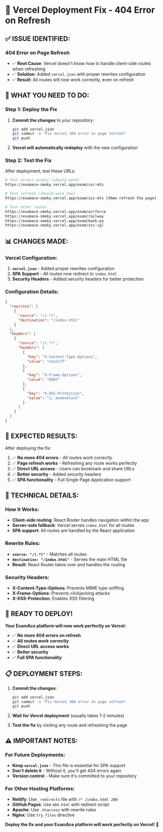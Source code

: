 # 🔧 Vercel Deployment Fix - 404 Error on Refresh

## ✅ **ISSUE IDENTIFIED:**

### **404 Error on Page Refresh**
- ✅ **Root Cause**: Vercel doesn't know how to handle client-side routes when refreshing
- ✅ **Solution**: Added `vercel.json` with proper rewrites configuration
- ✅ **Result**: All routes will now work correctly, even on refresh

## 🚀 **WHAT YOU NEED TO DO:**

### **Step 1: Deploy the Fix**
1. **Commit the changes** to your repository:
   ```bash
   git add vercel.json
   git commit -m "Fix Vercel 404 error on page refresh"
   git push
   ```

2. **Vercel will automatically redeploy** with the new configuration

### **Step 2: Test the Fix**
After deployment, test these URLs:

```bash
# Test direct access (should work)
https://examace-smoky.vercel.app/exam/ssc-mts

# Test refresh (should work now)
https://examace-smoky.vercel.app/exam/ssc-mts (then refresh the page)

# Test other routes
https://examace-smoky.vercel.app/exam/airforce
https://examace-smoky.vercel.app/exam/railway
https://examace-smoky.vercel.app/exam/bank-po
https://examace-smoky.vercel.app/exam/ssc-cgl
```

## 📊 **CHANGES MADE:**

### **Vercel Configuration:**
1. **`vercel.json`** - Added proper rewrites configuration
2. **SPA Support** - All routes now redirect to `index.html`
3. **Security Headers** - Added security headers for better protection

### **Configuration Details:**
```json
{
  "rewrites": [
    {
      "source": "/(.*)",
      "destination": "/index.html"
    }
  ],
  "headers": [
    {
      "source": "/(.*)",
      "headers": [
        {
          "key": "X-Content-Type-Options",
          "value": "nosniff"
        },
        {
          "key": "X-Frame-Options",
          "value": "DENY"
        },
        {
          "key": "X-XSS-Protection",
          "value": "1; mode=block"
        }
      ]
    }
  ]
}
```

## 🎯 **EXPECTED RESULTS:**

After deploying the fix:

1. ✅ **No more 404 errors** - All routes work correctly
2. ✅ **Page refresh works** - Refreshing any route works perfectly
3. ✅ **Direct URL access** - Users can bookmark and share URLs
4. ✅ **Better security** - Added security headers
5. ✅ **SPA functionality** - Full Single Page Application support

## 🔧 **TECHNICAL DETAILS:**

### **How It Works:**
- **Client-side routing**: React Router handles navigation within the app
- **Server-side fallback**: Vercel serves `index.html` for all routes
- **SPA support**: All routes are handled by the React application

### **Rewrite Rules:**
- **`source: "/(.*)"`** - Matches all routes
- **`destination: "/index.html"`** - Serves the main HTML file
- **Result**: React Router takes over and handles the routing

### **Security Headers:**
- **X-Content-Type-Options**: Prevents MIME type sniffing
- **X-Frame-Options**: Prevents clickjacking attacks
- **X-XSS-Protection**: Enables XSS filtering

## 🎉 **READY TO DEPLOY!**

**Your ExamAce platform will now work perfectly on Vercel:**
- ✅ **No more 404 errors on refresh**
- ✅ **All routes work correctly**
- ✅ **Direct URL access works**
- ✅ **Better security**
- ✅ **Full SPA functionality**

## 📋 **DEPLOYMENT STEPS:**

1. **Commit the changes**:
   ```bash
   git add vercel.json
   git commit -m "Fix Vercel 404 error on page refresh"
   git push
   ```

2. **Wait for Vercel deployment** (usually takes 1-2 minutes)

3. **Test the fix** by visiting any route and refreshing the page

## ⚠️ **IMPORTANT NOTES:**

### **For Future Deployments:**
- **Keep `vercel.json`** - This file is essential for SPA support
- **Don't delete it** - Without it, you'll get 404 errors again
- **Version control** - Make sure it's committed to your repository

### **For Other Hosting Platforms:**
- **Netlify**: Use `_redirects` file with `/* /index.html 200`
- **GitHub Pages**: Use `404.html` with redirect script
- **Apache**: Use `.htaccess` with rewrite rules
- **Nginx**: Use `try_files` directive

**Deploy the fix and your ExamAce platform will work perfectly on Vercel!** 🚀

